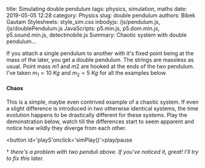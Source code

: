 title: Simulating double pendulum
tags: physics, simulation, maths
date: 2019-05-05 12:28
category: Physics
slug: double pendulum
authors: Bibek Gautam
Stylesheets: style_sim.css
inbodyjs: /js/pendulum.js, /js/doublePendulum.js
JavaScripts: p5.min.js, p5.dom.min.js, p5.sound.min.js, detectmobile.js
Summary: Chaotic system with double pendulum...

If you attach a single pendulum to another with it's fixed point being at the
mass of the later, you get a double pendulum. The strings are massless as usual.
Point mass $m1$ and $m2$ are hooked at the ends of the two pendulum. I've taken
$m_1 = 10\ Kg$ and $m_2 = 5\ Kg$ for all the examples below.
<div id='trailer' class='sketchContainer'></div>

#### Chaos
This is a simple, maybe even contrived example of a chaotic system. If even a slight difference is
introduced in two otherwise identical systems, the time evolution happens to be
drastically different for these systems. Play the demonstration below, watch
till the differences start to seem apparent and notice how wildly they diverge
from each other.

<span id='slight_1' class='sketchContainer'></span> <span id='slight_2' class='sketchContainer'></span>

<button id='playS'onclick='simPlay()'>play/pause</button>



$\dagger$ *there's a problem with two penduli above. If you've noticed it,
great! I'll try to fix this later.*
